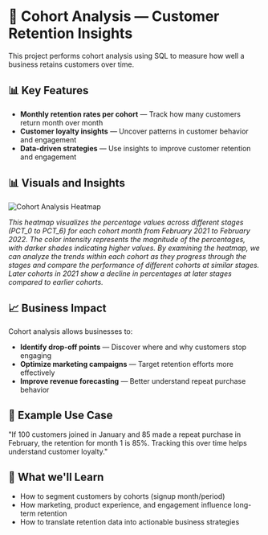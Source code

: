 # 🧠 Cohort Analysis — Customer Retention Insights
This project performs cohort analysis using SQL to measure how well a business retains customers over time.

## 📊 Key Features
- **Monthly retention rates per cohort** — Track how many customers return month over month
- **Customer loyalty insights** — Uncover patterns in customer behavior and engagement
- **Data-driven strategies** — Use insights to improve customer retention and engagement

## 📊 Visuals and Insights

![Cohort Analysis Heatmap](https://github.com/user-attachments/assets/b22aace0-bd5e-4fb7-a86b-5876560e23d1)

*This heatmap visualizes the percentage values across different stages (PCT_0 to PCT_6) for each cohort month from February 2021 to February 2022. The color intensity represents the magnitude of the percentages, with darker shades indicating higher values. By examining the heatmap, we can analyze the trends within each cohort as they progress through the stages and compare the performance of different cohorts at similar stages. Later cohorts in 2021 show a decline in percentages at later stages compared to earlier cohorts.*

## 📈 Business Impact
Cohort analysis allows businesses to:
- **Identify drop-off points** — Discover where and why customers stop engaging
- **Optimize marketing campaigns** — Target retention efforts more effectively
- **Improve revenue forecasting** — Better understand repeat purchase behavior

## 💼 Example Use Case
"If 100 customers joined in January and 85 made a repeat purchase in February, the retention for month 1 is 85%. Tracking this over time helps understand customer loyalty."

## 🎯 What we'll Learn
- How to segment customers by cohorts (signup month/period)
- How marketing, product experience, and engagement influence long-term retention
- How to translate retention data into actionable business strategies
